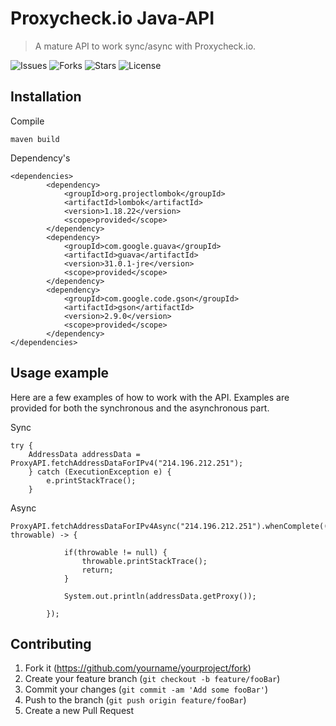 # Proxycheck.io Java-API
> A mature API to work sync/async with Proxycheck.io.
> 
![Issues][issues]
![Forks][forks]
![Stars][stars]
![License][license]

## Installation

Compile
```
maven build
```
Dependency's
```
<dependencies>
        <dependency>
            <groupId>org.projectlombok</groupId>
            <artifactId>lombok</artifactId>
            <version>1.18.22</version>
            <scope>provided</scope>
        </dependency>
        <dependency>
            <groupId>com.google.guava</groupId>
            <artifactId>guava</artifactId>
            <version>31.0.1-jre</version>
            <scope>provided</scope>
        </dependency>
        <dependency>
            <groupId>com.google.code.gson</groupId>
            <artifactId>gson</artifactId>
            <version>2.9.0</version>
            <scope>provided</scope>
        </dependency>
</dependencies>
```

## Usage example

Here are a few examples of how to work with the API. Examples are provided for both the synchronous and the asynchronous part.

Sync
```
try {
    AddressData addressData = ProxyAPI.fetchAddressDataForIPv4("214.196.212.251");
    } catch (ExecutionException e) {
        e.printStackTrace();
    }
```

Async
```
ProxyAPI.fetchAddressDataForIPv4Async("214.196.212.251").whenComplete((addressData, throwable) -> {
           
            if(throwable != null) {
                throwable.printStackTrace();
                return;
            }

            System.out.println(addressData.getProxy());

        });
```

## Contributing

1. Fork it (<https://github.com/yourname/yourproject/fork>)
2. Create your feature branch (`git checkout -b feature/fooBar`)
3. Commit your changes (`git commit -am 'Add some fooBar'`)
4. Push to the branch (`git push origin feature/fooBar`)
5. Create a new Pull Request

[issues]: https://img.shields.io/github/issues/SquareCodeFX/proxycheck.io-api
[forks]: https://img.shields.io/github/forks/SquareCodeFX/proxycheck.io-api
[stars]: https://img.shields.io/github/stars/SquareCodeFX/proxycheck.io-api
[license]: https://img.shields.io/github/license/SquareCodeFX/proxycheck.io-api
